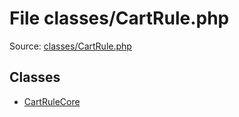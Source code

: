 File classes/CartRule.php
=========
Source: [classes/CartRule.php](https://github.com/PrestaShop/PrestaShop/blob/1.6.1.1/classes/CartRule.php)


Classes
-------

* [CartRuleCore](class.CartRuleCore.md)

